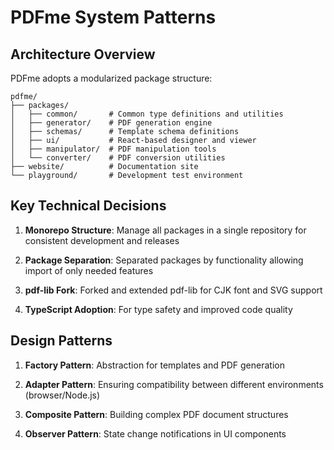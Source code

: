 # PDFme System Patterns

## Architecture Overview

PDFme adopts a modularized package structure:

```
pdfme/
├── packages/
│   ├── common/       # Common type definitions and utilities
│   ├── generator/    # PDF generation engine
│   ├── schemas/      # Template schema definitions
│   ├── ui/           # React-based designer and viewer
│   ├── manipulator/  # PDF manipulation tools
│   └── converter/    # PDF conversion utilities
├── website/          # Documentation site
└── playground/       # Development test environment
```

## Key Technical Decisions

1. **Monorepo Structure**: Manage all packages in a single repository for consistent development and releases

2. **Package Separation**: Separated packages by functionality allowing import of only needed features

3. **pdf-lib Fork**: Forked and extended pdf-lib for CJK font and SVG support

4. **TypeScript Adoption**: For type safety and improved code quality

## Design Patterns

1. **Factory Pattern**: Abstraction for templates and PDF generation

2. **Adapter Pattern**: Ensuring compatibility between different environments (browser/Node.js)

3. **Composite Pattern**: Building complex PDF document structures

4. **Observer Pattern**: State change notifications in UI components

